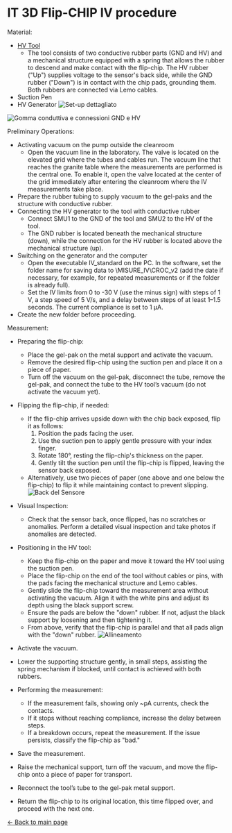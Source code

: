 # **IT 3D Flip-CHIP IV procedure**

Material:

* [HV Tool](https://indico.cern.ch/event/1468581/contributions/6188526/attachments/2954303/5194113/HV_Tool.pdf)
    * The tool consists of two conductive rubber parts (GND and HV) and a mechanical structure equipped with a spring that allows the rubber to descend and make contact with the flip-chip. The HV rubber ("Up") supplies voltage to the sensor's back side, while the GND rubber ("Down") is in contact with the chip pads, grounding them. Both rubbers are connected via Lemo cables.
* Suction Pen
* HV Generator
![Set-up dettagliato](https://codimd.web.cern.ch/uploads/upload_133b902f648598805a45c5416e51b7a8.png)

![Gomma conduttiva e connessioni GND e HV](https://codimd.web.cern.ch/uploads/upload_a809b5407b6fef66fd2409d200d46af1.png)

Preliminary Operations:
* Activating vacuum on the pump outside the cleanroom
    * Open the vacuum line in the laboratory. The valve is located on the elevated grid where the tubes and cables run. The vacuum line that reaches the granite table where the measurements are performed is the central one. To enable it, open the valve located at the center of the grid immediately after entering the cleanroom where the IV measurements take place.
* Prepare the rubber tubing to supply vacuum to the gel-paks and the structure with conductive rubber.
* Connecting the HV generator to the tool with conductive rubber
    * Connect SMU1 to the GND of the tool and SMU2 to the HV of the tool.
    * The GND rubber is located beneath the mechanical structure (down), while the connection for the HV rubber is located above the mechanical structure (up).
* Switching on the generator and the computer
    * Open the executable IV_standard on the PC. In the software, set the folder name for saving data to \MISURE_IV\CROC_v2 (add the date if necessary, for example, for repeated measurements or if the folder is already full).
    * Set the IV limits from 0 to -30 V (use the minus sign) with steps of 1 V, a step speed of 5 V/s, and a delay between steps of at least 1–1.5 seconds. The current compliance is set to 1 µA.
* Create the new folder before proceeding.




Measurement:

* Preparing the flip-chip:
    * Place the gel-pak on the metal support and activate the vacuum.
    * Remove the desired flip-chip using the suction pen and place it on a piece of paper.
    * Turn off the vacuum on the gel-pak, disconnect the tube, remove the gel-pak, and connect the tube to the HV tool’s vacuum (do not activate the vacuum yet).

* Flipping the flip-chip, if needed:
    * If the flip-chip arrives upside down with the chip back exposed, flip it as follows:
        1. Position the pads facing the user.
        2. Use the suction pen to apply gentle pressure with your index finger.
        3. Rotate 180°, resting the flip-chip's thickness on the paper.
        4. Gently tilt the suction pen until the flip-chip is flipped, leaving the sensor back exposed.
    *  Alternatively, use two pieces of paper (one above and one below the flip-chip) to flip it while maintaining contact to prevent slipping.
![Back del Sensore](https://codimd.web.cern.ch/uploads/upload_ca63c6b909d1e98a0b25c52630282062.png)
*  Visual Inspection:
    *  Check that the sensor back, once flipped, has no scratches or anomalies. Perform a detailed visual inspection and take photos if anomalies are detected.
*  Positioning in the HV tool:
    *  Keep the flip-chip on the paper and move it toward the HV tool using the suction pen.
    *  Place the flip-chip on the end of the tool without cables or pins, with the pads facing the mechanical structure and Lemo cables.
    *  Gently slide the flip-chip toward the measurement area without activating the vacuum. Align it with the white pins and adjust its depth using the black support screw.
    *  Ensure the pads are below the "down" rubber. If not, adjust the black support by loosening and then tightening it.
    *  From above, verify that the flip-chip is parallel and that all pads align with the "down" rubber.
![Allineamento](https://codimd.web.cern.ch/uploads/upload_f363abcbac66e4649bae82a8976d01ff.png)
*  Activate the vacuum.
*  Lower the supporting structure gently, in small steps, assisting the spring mechanism if blocked, until contact is achieved with both rubbers.
*  Performing the measurement:
    *  If the measurement fails, showing only ~pA currents, check the contacts.
    *  If it stops without reaching compliance, increase the delay between steps.
    *  If a breakdown occurs, repeat the measurement. If the issue persists, classify the flip-chip as "bad."

*  Save the measurement.
*  Raise the mechanical support, turn off the vacuum, and move the flip-chip onto a piece of paper for transport.
*  Reconnect the tool’s tube to the gel-pak metal support.
*  Return the flip-chip to its original location, this time flipped over, and proceed with the next one.

[← Back to main page](../index.md)
